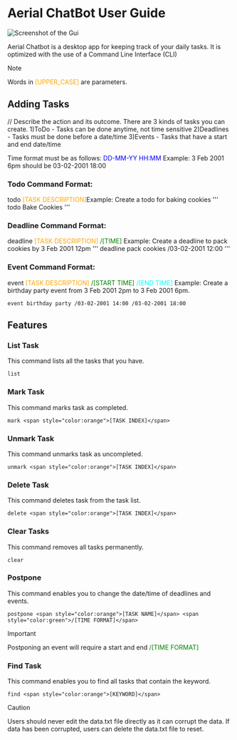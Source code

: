 # Aerial ChatBot User Guide

![Screenshot of the Gui](https://reganchoy.github.io/ip/Ui.png)




Aerial Chatbot is a desktop app for keeping track of your daily tasks. It is optimized with the use of a Command Line Interface (CLI)

>[!NOTE]
>Words in <span style="color:orange">[UPPER_CASE]</span> are parameters.

## Adding Tasks

// Describe the action and its outcome.
There are 3 kinds of tasks you can create.
1)ToDo - Tasks can be done anytime, not time sensitive
2)Deadlines - Tasks must be done before a date/time
3)Events - Tasks that have a start and end date/time

Time format must be as follows:
<span style="color:blue">
DD-MM-YY HH:MM
</span>
Example: 3 Feb 2001 6pm should be 03-02-2001 18:00

### Todo Command Format: 
todo <span style="color:orange">[TASK DESCRIPTION]</span>Example: Create a todo for baking cookies
'''
todo Bake Cookies
'''

### Deadline Command Format: 
deadline <span style="color:orange">[TASK DESCRIPTION]</span> <span style="color:green">/[TIME]</span>
Example: Create a deadline to pack cookies by 3 Feb 2001 12pm
'''
deadline pack cookies /03-02-2001 12:00
'''

### Event Command Format: 
event <span style="color:orange">[TASK DESCRIPTION]</span> <span style="color:green">/[START TIME]</span> <span style="color:cyan">/[END TIME]</span>
Example: Create a birthday party event from 3 Feb 2001 2pm to 3 Feb 2001 6pm.
```
event birthday party /03-02-2001 14:00 /03-02-2001 18:00
```

## Features

### List Task
This command lists all the tasks that you have.
```
list
```

### Mark Task
This command marks task as completed.
```
mark <span style="color:orange">[TASK INDEX]</span>
```

### Unmark Task
This command unmarks task as uncompleted.
```
unmark <span style="color:orange">[TASK INDEX]</span>
```

### Delete Task
This command deletes task from the task list.
```
delete <span style="color:orange">[TASK INDEX]</span>
```

### Clear Tasks
This command removes all tasks permanently.
```
clear
```

### Postpone
This command enables you to change the date/time of deadlines and events.
```
postpone <span style="color:orange">[TASK NAME]</span> <span style="color:green">/[TIME FORMAT]</span>
```

>[!IMPORTANT]
>Postponing an event will require a start and end <span style="color:green">/[TIME FORMAT]</span>

### Find Task
This command enables you to find all tasks that contain the keyword.
```
find <span style="color:orange">[KEYWORD]</span>
```


>[!CAUTION]
>Users should never edit the data.txt file directly as it can corrupt the data.
>If data has been corrupted, users can delete the data.txt file to reset.